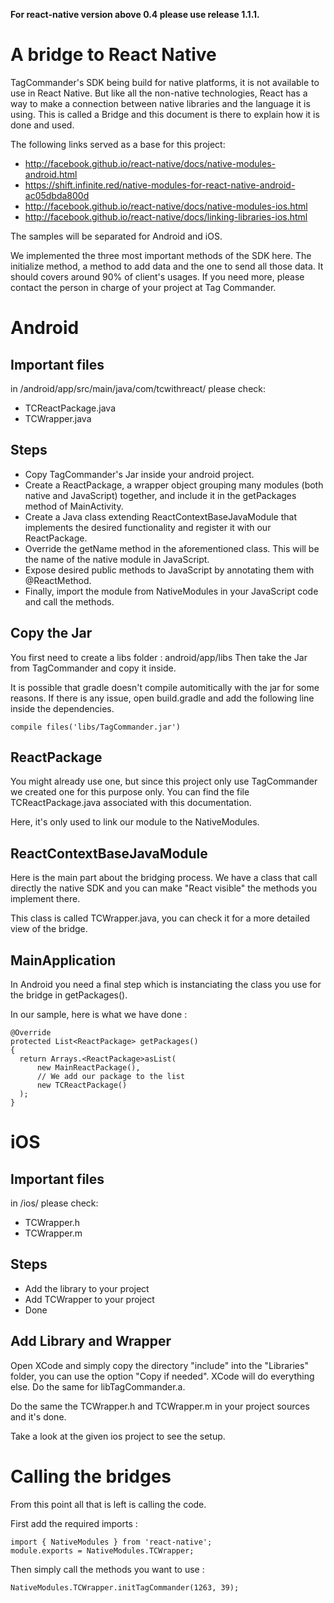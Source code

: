 **For react-native version above 0.4 please use release 1.1.1.**

A bridge to React Native
========================

TagCommander's SDK being build for native platforms, it is not available to use in React Native. But like all the non-native technologies, React has a way to make a connection between native libraries and the language it is using. This is called a Bridge and this document is there to explain how it is done and used.


The following links served as a base for this project: 

* http://facebook.github.io/react-native/docs/native-modules-android.html
* https://shift.infinite.red/native-modules-for-react-native-android-ac05dbda800d
* http://facebook.github.io/react-native/docs/native-modules-ios.html
* http://facebook.github.io/react-native/docs/linking-libraries-ios.html

The samples will be separated for Android and iOS.

We implemented the three most important methods of the SDK here. The initialize method, a method to add data and the one to send all those data. It should covers around 90% of client's usages. If you need more, please contact the person in charge of your project at Tag Commander.

Android
=======

Important files
---------------

in /android/app/src/main/java/com/tcwithreact/ please check:

* TCReactPackage.java   
* TCWrapper.java

Steps
-----

* Copy TagCommander's Jar inside your android project.
* Create a ReactPackage, a wrapper object grouping many modules (both native and JavaScript) together, and include it in the getPackages method of MainActivity.
* Create a Java class extending ReactContextBaseJavaModule that implements the desired functionality and register it with our ReactPackage.
* Override the getName method in the aforementioned class. This will be the name of the native module in JavaScript.
* Expose desired public methods to JavaScript by annotating them with @ReactMethod.
* Finally, import the module from NativeModules in your JavaScript code and call the methods.

Copy the Jar
------------

You first need to create a libs folder : android/app/libs
Then take the Jar from TagCommander and copy it inside.

It is possible that gradle doesn't compile automitically with the jar for some reasons. If there is any issue, open build.gradle and add the following line inside the dependencies.

	compile files('libs/TagCommander.jar')

ReactPackage
------------

You might already use one, but since this project only use TagCommander we created one for this purpose only. You can find the file TCReactPackage.java associated with this documentation.

Here, it's only used to link our module to the NativeModules.

ReactContextBaseJavaModule
--------------------------

Here is the main part about the bridging process. We have a class that call directly the native SDK and you can make "React visible" the methods you implement there.

This class is called TCWrapper.java, you can check it for a more detailed view of the bridge.

MainApplication
---------------

In Android you need a final step which is instanciating the class you use for the bridge in getPackages().

In our sample, here is what we have done :

    @Override
    protected List<ReactPackage> getPackages()
    {
      return Arrays.<ReactPackage>asList(
          new MainReactPackage(),
          // We add our package to the list
          new TCReactPackage()
      );
    }

iOS
===

Important files
---------------

in /ios/ please check:

* TCWrapper.h   
* TCWrapper.m


Steps
-----

* Add the library to your project
* Add TCWrapper to your project
* Done


Add Library and Wrapper
-----------------------

Open XCode and simply copy the directory "include" into the "Libraries" folder, you can use the option "Copy if needed". XCode will do everything else. Do the same for libTagCommander.a.

Do the same the TCWrapper.h and TCWrapper.m in your project sources and it's done.

Take a look at the given ios project to see the setup.

Calling the bridges
===================

From this point all that is left is calling the code.

First add the required imports :

	import { NativeModules } from 'react-native';
	module.exports = NativeModules.TCWrapper;

Then simply call the methods you want to use :

	NativeModules.TCWrapper.initTagCommander(1263, 39);

